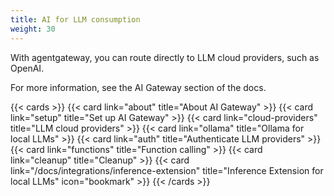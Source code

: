 ```yaml
---
title: AI for LLM consumption
weight: 30
---
```


With agentgateway, you can route directly to LLM cloud providers, such as OpenAI.

For more information, see the AI Gateway section of the docs.

{{< cards >}}
  {{< card link="about" title="About AI Gateway" >}}
  {{< card link="setup" title="Set up AI Gateway" >}}
  {{< card link="cloud-providers" title="LLM cloud providers" >}}
  {{< card link="ollama" title="Ollama for local LLMs" >}}
  {{< card link="auth" title="Authenticate LLM providers" >}}
  {{< card link="functions" title="Function calling" >}}
  {{< card link="cleanup" title="Cleanup" >}}
  {{< card link="/docs/integrations/inference-extension" title="Inference Extension for local LLMs" icon="bookmark" >}}
{{< /cards >}}
